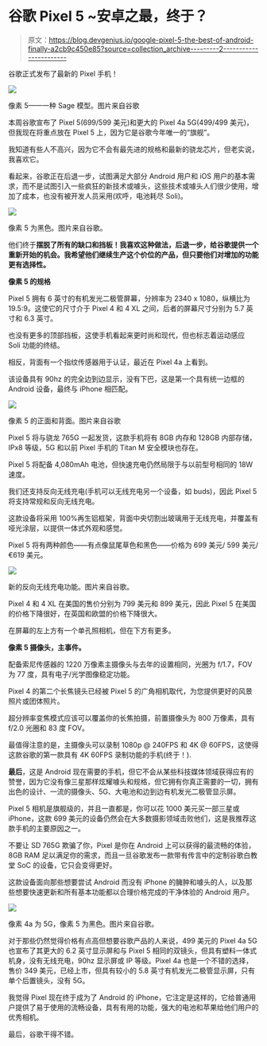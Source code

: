# 谷歌 Pixel 5 ~安卓之最，终于？

> 原文：<https://blog.devgenius.io/google-pixel-5-the-best-of-android-finally-a2cb9c450e85?source=collection_archive---------2----------------------->

谷歌正式发布了最新的 Pixel 手机！

![](img/7ec14c69bd1208a60cb8214f4e65610c.png)

像素 5——一种 Sage 模型。图片来自谷歌

本周谷歌宣布了 Pixel 5(699/599 美元)和更大的 Pixel 4a 5G(499/499 美元)，但我现在将重点放在 Pixel 5 上，因为它是谷歌今年唯一的“旗舰”。

我知道有些人不高兴，因为它不会有最先进的规格和最新的骁龙芯片，但老实说，我喜欢它。

看起来，谷歌正在后退一步，试图满足大部分 Android 用户和 iOS 用户的基本需求，而不是试图引入一些疯狂的新技术或噱头，这些技术或噱头人们很少使用，增加了成本，也没有被开发人员采用(欢呼，电池耗尽 Soli)。

![](img/bc9b7a0cb47bffe5f770fee554471016.png)

像素 5 为黑色。图片来自谷歌。

他们终于**摆脱了所有的缺口和挡板！我喜欢这种做法，后退一步，给谷歌提供一个重新开始的机会。我希望他们继续生产这个价位的产品，但只要他们对增加的功能更有选择性。**

**像素 5 的规格**

Pixel 5 拥有 6 英寸的有机发光二极管屏幕，分辨率为 2340 x 1080，纵横比为 19.5:9。这使它的尺寸介于 Pixel 4 和 4 XL 之间，后者的屏幕尺寸分别为 5.7 英寸和 6.3 英寸。

也没有更多的顶部挡板，这使手机看起来更时尚和现代，但也标志着运动感应 Soli 功能的终结。

相反，背面有一个指纹传感器用于认证，最近在 Pixel 4a 上看到。

该设备具有 90hz 的完全边到边显示，没有下巴，这是第一个具有统一边框的 Android 设备，最终与 iPhone 相匹配。

![](img/08c27291aa9ab9a2a7ae212e4bb7c976.png)

像素 5 的正面和背面。图片来自谷歌

Pixel 5 将与骁龙 765G 一起发货，这款手机将有 8GB 内存和 128GB 内部存储，IPx8 等级，5G 和以前 Pixel 手机的 Titan M 安全模块也存在。

Pixel 5 将配备 4,080mAh 电池，但快速充电仍然局限于与以前型号相同的 18W 速度。

我们还支持反向无线充电(手机可以无线充电另一个设备，如 buds)，因此 Pixel 5 将支持常规和反向无线充电。

这款设备将采用 100%再生铝框架，背面中央切割出玻璃用于无线充电，并覆盖有哑光涂层，以提供一体式外观和感觉。

Pixel 5 将有两种颜色——有点像鼠尾草色和黑色——价格为 699 美元/ 599 美元/€619 美元。

![](img/83809c654cea0bbc8d339304006b1d81.png)

新的反向无线充电功能。图片来自谷歌。

Pixel 4 和 4 XL 在美国的售价分别为 799 美元和 899 美元，因此 Pixel 5 在美国的价格下降很好，在英国和欧盟的价格下降很大。

在屏幕的左上方有一个单孔照相机，但在下方有更多。

**像素 5 摄像头，主事件。**

配备索尼传感器的 1220 万像素主摄像头与去年的设置相同，光圈为 f/1.7，FOV 为 77 度，具有电子/光学图像稳定功能。

Pixel 4 的第二个长焦镜头已经被 Pixel 5 的广角相机取代，为您提供更好的风景照片或团体照片。

超分辨率变焦模式应该可以覆盖你的长焦拍摄，前置摄像头为 800 万像素，具有 f/2.0 光圈和 83 度 FOV。

最值得注意的是，主摄像头可以录制 1080p @ 240FPS 和 4K @ 60FPS，这使得这款谷歌的第一款具有 4K 60FPS 录制功能的手机(终于！).

**最后**，这是 Android 现在需要的手机，但它不会从某些科技媒体领域获得应有的赞誉，因为它没有像三星那样炫耀噱头和规格，但它拥有你真正需要的一切，拥有出色的设计、一流的摄像头、5G、大电池和边到边有机发光二极管显示屏。

Pixel 5 相机是旗舰级的，并且一直都是，你可以花 1000 美元买一部三星或 iPhone，这款 699 美元的设备仍然会在大多数摄影领域击败他们，这是我推荐这款手机的主要原因之一。

不要让 SD 765G 欺骗了你，Pixel 是你在 Android 上可以获得的最流畅的体验，8GB RAM 足以满足你的需求，而且一旦谷歌发布一款带有传言中的定制谷歌白教堂 SoC 的设备，它只会变得更好。

这款设备面向那些想要尝试 Android 而没有 iPhone 的臃肿和噱头的人，以及那些想要快速更新和所有基本功能都以合理价格完成的干净体验的 Android 用户。

![](img/873cc4213f13c14e93fc7ab5aa16ee19.png)

像素 4a 为 5G，像素 5 为黑色。图片来自谷歌。

对于那些仍然觉得价格有点高但想要谷歌产品的人来说，499 美元的 Pixel 4a 5G 也宣布了其更大的 6.2 英寸显示屏和与 Pixel 5 相同的双镜头，但具有塑料一体式机身，没有无线充电，90hz 显示屏或 IP 等级。Pixel 4a 也是一个不错的选择，售价 349 美元，已经上市，但具有较小的 5.8 英寸有机发光二极管显示屏，只有单个后置镜头，没有 5G。

我觉得 Pixel 现在终于成为了 Android 的 iPhone，它注定是这样的，它给普通用户提供了易于使用的流畅设备，具有有用的功能，强大的电池和苹果给他们用户的优秀相机。

最后，谷歌干得不错。